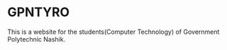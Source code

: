 # GPNTYRO
This is a website for the students(Computer Technology) of Government Polytechnic Nashik.
